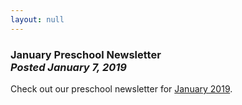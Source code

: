 ```yaml
---
layout: null
---
```


<h3 class="ui header">
  January Preschool Newsletter
  <div class="sub header">
    <i>Posted January 7, 2019</i>
  </div>
</h3>

Check out our preschool newsletter for
<a href="{{ site.baseurl }}/assets/newsletters/COH January 2019 Newsletter.pdf">January 2019</a>.
